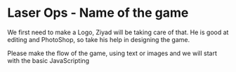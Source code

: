 # Laser Ops - Name of the game
We first need to make a Logo, Ziyad will be taking care of that. He is good at editing and PhotoShop, so take his help in 
designing the game.

Please make the flow of the game, using text or images and we will start with the basic JavaScripting
